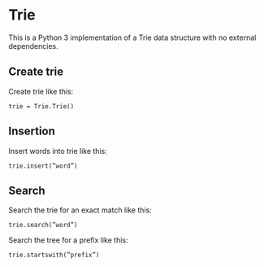 # Trie
This is a Python 3 implementation of a Trie data structure with no external dependencies. 

## Create trie
Create trie like this:

```
trie = Trie.Trie()
```

## Insertion
Insert words into trie like this:

```
trie.insert(”word”)
```

## Search
Search the trie for an exact match like this:

```
trie.search(”word”)
```

Search the tree for a prefix like this:

```
trie.startswith(”prefix”)
```